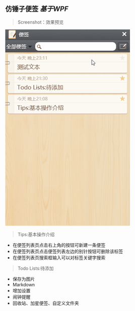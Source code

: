 仿锤子便签  *基于WPF*
----

> Screenshot：效果预览

![效果图](Screenshots/Note.gif "预览效果")

> Tips:基本操作介绍

- 在便签列表页点击右上角的按钮可新建一条便签
- 在便签列表页点击便签列表左边的别针按钮可删除该标签
- 在便签列表页搜索框输入可以对标签关键字搜索

> Todo Lists:待添加

- 保存为图片
- Markdown
- 增加设置
- 闹钟提醒
- 回收站、加星便签、自定义文件夹